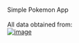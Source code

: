 
<br>Simple Pokemon App</br>
<br>All data obtained from:</br>
<a href="https://pokeapi.co">![image](https://github.com/grandpaCanCode/fuzzy-system/assets/128002915/f3dd2540-a572-4d66-955c-48239bca7282)</a>

